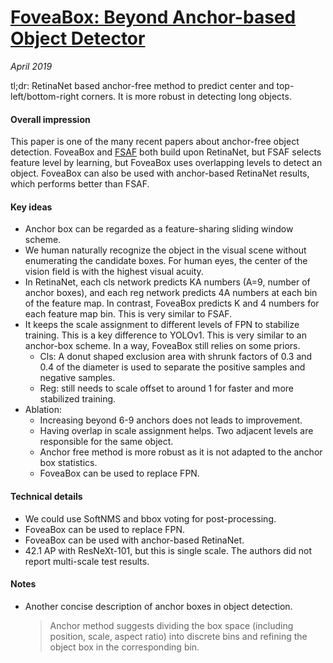 # [FoveaBox: Beyond Anchor-based Object Detector](https://arxiv.org/pdf/1904.03797v1.pdf)

_April 2019_

tl;dr: RetinaNet based anchor-free method to predict center and top-left/bottom-right corners. It is more robust in detecting long objects. 

#### Overall impression
This paper is one of the many recent papers about anchor-free object detection. FoveaBox and [FSAF](fsaf_detection.md) both build upon RetinaNet, but FSAF selects feature level by learning, but FoveaBox uses overlapping levels to detect an object. FoveaBox can also be used with anchor-based RetinaNet results, which performs better than FSAF.

#### Key ideas
- Anchor box can be regarded as a feature-sharing sliding window scheme.
- We human naturally recognize the object in the visual scene without enumerating the candidate boxes. For human eyes, the center of the vision field is with the highest visual acuity.
- In RetinaNet, each cls network predicts KA numbers (A=9, number of anchor boxes), and each reg network predicts 4A numbers at each bin of the feature map. In contrast, FoveaBox predicts K and 4 numbers for each feature map bin. This is very similar to FSAF.
- It keeps the scale assignment to different levels of FPN to stabilize training. This is a key difference to YOLOv1. This is very similar to an anchor-box scheme. In a way, FoveaBox still relies on some priors. 
	- Cls: A donut shaped exclusion area with shrunk factors of 0.3 and 0.4 of the diameter is used to separate the positive samples and negative samples.
	- Reg: still needs to scale offset to around 1 for faster and more stabilized training.
- Ablation:
	- Increasing beyond 6-9 anchors does not leads to improvement. 
	- Having overlap in scale assignment helps. Two adjacent levels are responsible for the same object. 
	- Anchor free method is more robust as it is not adapted to the anchor box statistics. 
	- FoveaBox can be used to replace FPN. 


#### Technical details
- We could use SoftNMS and bbox voting for post-processing.
- FoveaBox can be used to replace FPN. 
- FoveaBox can be used with anchor-based RetinaNet. 
- 42.1 AP with ResNeXt-101, but this is single scale. The authors did not report multi-scale test results. 

#### Notes
- Another concise description of anchor boxes in object detection.

	> Anchor method suggests dividing the box space (including position, scale, aspect ratio) into discrete bins and refining the object box in the corresponding bin.

